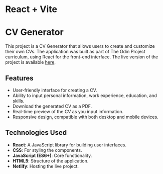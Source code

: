 # React + Vite

# CV Generator

This project is a CV Generator that allows users to create and customize their own CVs. The application was built as part of The Odin Project curriculum, using React for the front-end interface. The live version of the project is available [here](https://main--cvmakerodin.netlify.app/).

## Features

- User-friendly interface for creating a CV.
- Ability to input personal information, work experience, education, and skills.
- Download the generated CV as a PDF.
- Real-time preview of the CV as you input information.
- Responsive design, compatible with both desktop and mobile devices.

## Technologies Used

- **React**: A JavaScript library for building user interfaces.
- **CSS**: For styling the components.
- **JavaScript (ES6+)**: Core functionality.
- **HTML5**: Structure of the application.
- **Netlify**: Hosting the live project.
